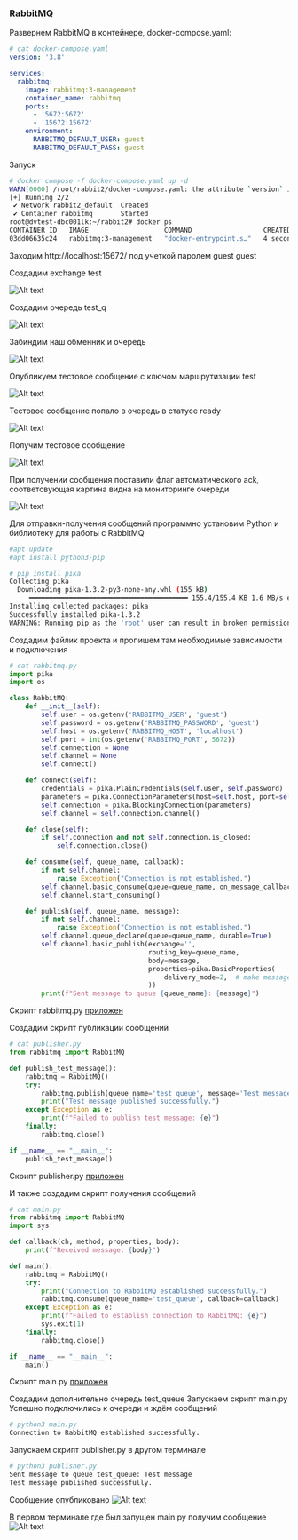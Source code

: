 ### RabbitMQ
Развернем RabbitMQ в контейнере, docker-compose.yaml:

```yaml
# cat docker-compose.yaml
version: '3.8'

services:
  rabbitmq:
    image: rabbitmq:3-management
    container_name: rabbitmq
    ports:
      - '5672:5672'
      - '15672:15672'
    environment:
      RABBITMQ_DEFAULT_USER: guest
      RABBITMQ_DEFAULT_PASS: guest
```
Запуск
```sh
# docker compose -f docker-compose.yaml up -d
WARN[0000] /root/rabbit2/docker-compose.yaml: the attribute `version` is obsolete, it will be ignored, please remove it to avoid potential confusion
[+] Running 2/2
 ✔ Network rabbit2_default  Created                                                                                                                     0.1s
 ✔ Container rabbitmq       Started                                                                                                                     0.4s
root@dvtest-dbc001lk:~/rabbit2# docker ps
CONTAINER ID   IMAGE                   COMMAND                  CREATED         STATUS         PORTS                                                                                                                                                 NAMES
03dd06635c24   rabbitmq:3-management   "docker-entrypoint.s…"   4 seconds ago   Up 3 seconds   4369/tcp, 5671/tcp, 0.0.0.0:5672->5672/tcp, :::5672->5672/tcp, 15671/tcp, 15691-15692/tcp, 25672/tcp, 0.0.0.0:15672->15672/tcp, :::15672->15672/tcp   rabbitmq
```
Заходим http://localhost:15672/ под учеткой паролем guest guest

Создадим exchange test

![Alt text](test_ex.png?raw=true "test_ex")

Создадим очередь test_q

![Alt text](test_q_manual.png?raw=true "test_q_manual")

Забиндим наш обменник и очередь

![Alt text](bind_manual.png?raw=true "bind_manual")

Опубликуем тестовое сообщение с ключом маршрутизации test

![Alt text](pub_test_mess.png?raw=true "pub_test_mess")

Тестовое сообщение попало в очередь в статусе ready

![Alt text](ready_test_mess_unack.png?raw=true "ready_test_mess_unack")


Получим тестовое сообщение 

![Alt text](get_test_mess.png?raw=true "get_test_mess")


При получении сообщения поставили флаг автоматического ack, соответсвующая картина видна на мониторинге очереди

![Alt text](test_ack.png?raw=true "test_ack")

Для отправки-получения сообщений программно установим Python и библиотеку для работы с RabbitMQ
```sh
#apt update
#apt install python3-pip

# pip install pika
Collecting pika
  Downloading pika-1.3.2-py3-none-any.whl (155 kB)
     ━━━━━━━━━━━━━━━━━━━━━━━━━━━━━━━━━━━━━━━━ 155.4/155.4 KB 1.6 MB/s eta 0:00:00
Installing collected packages: pika
Successfully installed pika-1.3.2
WARNING: Running pip as the 'root' user can result in broken permissions and conflicting behaviour with the system package manager. It is recommended to use a virtual environment instead: https://pip.pypa.io/warnings/venv
```
Создадим файлик проекта и пропишем там необходимые зависимости и подключения
```python
# cat rabbitmq.py
import pika
import os

class RabbitMQ:
    def __init__(self):
        self.user = os.getenv('RABBITMQ_USER', 'guest')
        self.password = os.getenv('RABBITMQ_PASSWORD', 'guest')
        self.host = os.getenv('RABBITMQ_HOST', 'localhost')
        self.port = int(os.getenv('RABBITMQ_PORT', 5672))
        self.connection = None
        self.channel = None
        self.connect()

    def connect(self):
        credentials = pika.PlainCredentials(self.user, self.password)
        parameters = pika.ConnectionParameters(host=self.host, port=self.port, credentials=credentials)
        self.connection = pika.BlockingConnection(parameters)
        self.channel = self.connection.channel()

    def close(self):
        if self.connection and not self.connection.is_closed:
            self.connection.close()

    def consume(self, queue_name, callback):
        if not self.channel:
            raise Exception("Connection is not established.")
        self.channel.basic_consume(queue=queue_name, on_message_callback=callback, auto_ack=True)
        self.channel.start_consuming()

    def publish(self, queue_name, message):
        if not self.channel:
            raise Exception("Connection is not established.")
        self.channel.queue_declare(queue=queue_name, durable=True)
        self.channel.basic_publish(exchange='',
                                   routing_key=queue_name,
                                   body=message,
                                   properties=pika.BasicProperties(
                                       delivery_mode=2,  # make message persistent
                                   ))
        print(f"Sent message to queue {queue_name}: {message}")
```

Скрипт rabbitmq.py [приложен](https://github.com/ole-vep/otus_nosql/blob/main/13/rabbitmq.py)

Создадим скрипт публикации сообщений
```python
# cat publisher.py
from rabbitmq import RabbitMQ

def publish_test_message():
    rabbitmq = RabbitMQ()
    try:
        rabbitmq.publish(queue_name='test_queue', message='Test message')
        print("Test message published successfully.")
    except Exception as e:
        print(f"Failed to publish test message: {e}")
    finally:
        rabbitmq.close()

if __name__ == "__main__":
    publish_test_message()
```
Скрипт publisher.py [приложен](https://github.com/ole-vep/otus_nosql/blob/main/13/publisher.py)

И также создадим скрипт получения сообщений
```python
# cat main.py
from rabbitmq import RabbitMQ
import sys

def callback(ch, method, properties, body):
    print(f"Received message: {body}")

def main():
    rabbitmq = RabbitMQ()
    try:
        print("Connection to RabbitMQ established successfully.")
        rabbitmq.consume(queue_name='test_queue', callback=callback)
    except Exception as e:
        print(f"Failed to establish connection to RabbitMQ: {e}")
        sys.exit(1)
    finally:
        rabbitmq.close()

if __name__ == "__main__":
    main()
```

Скрипт main.py [приложен](https://github.com/ole-vep/otus_nosql/blob/main/13/main.py)

Создадим дополнительно очередь test_queue
Запускаем скрипт main.py
Успешно подключились к очереди и ждём сообщений
```sh
# python3 main.py
Connection to RabbitMQ established successfully.
```
Запускаем скрипт publisher.py в другом терминале
```sh
# python3 publisher.py
Sent message to queue test_queue: Test message
Test message published successfully.
```
Сообщение опубликовано
![Alt text](pub_succ.png?raw=true "pub_succ")

В первом терминале где был запущен main.py получим сообщение
![Alt text](rec_mess.png?raw=true "rec_mess")


